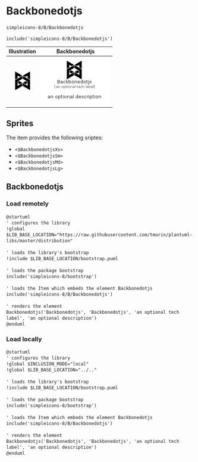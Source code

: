 # Backbonedotjs


```text
simpleicons-8/B/Backbonedotjs
```

```text
include('simpleicons-8/B/Backbonedotjs')
```



| Illustration | Backbonedotjs |
| :---: | :---: |
| ![illustration for Illustration](../../simpleicons-8/B/Backbonedotjs.png) | ![illustration for Backbonedotjs](../../simpleicons-8/B/Backbonedotjs.Local.png) |



## Sprites
The item provides the following sriptes:

- `<$BackbonedotjsXs>`
- `<$BackbonedotjsSm>`
- `<$BackbonedotjsMd>`
- `<$BackbonedotjsLg>`





## Backbonedotjs

### Load remotely
```plantuml
@startuml
' configures the library
!global $LIB_BASE_LOCATION="https://raw.githubusercontent.com/tmorin/plantuml-libs/master/distribution"

' loads the library's bootstrap
!include $LIB_BASE_LOCATION/bootstrap.puml

' loads the package bootstrap
include('simpleicons-8/bootstrap')

' loads the Item which embeds the element Backbonedotjs
include('simpleicons-8/B/Backbonedotjs')

' renders the element
Backbonedotjs('Backbonedotjs', 'Backbonedotjs', 'an optional tech label', 'an optional description')
@enduml
```

### Load locally
```plantuml
@startuml
' configures the library
!global $INCLUSION_MODE="local"
!global $LIB_BASE_LOCATION="../.."

' loads the library's bootstrap
!include $LIB_BASE_LOCATION/bootstrap.puml

' loads the package bootstrap
include('simpleicons-8/bootstrap')

' loads the Item which embeds the element Backbonedotjs
include('simpleicons-8/B/Backbonedotjs')

' renders the element
Backbonedotjs('Backbonedotjs', 'Backbonedotjs', 'an optional tech label', 'an optional description')
@enduml
```

